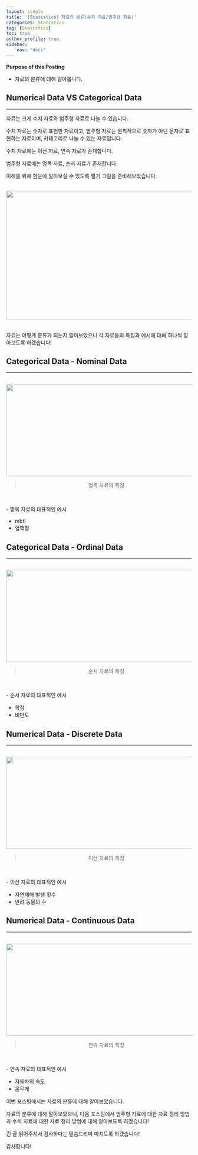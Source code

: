 ```yaml
---
layout: single
title: '[Statistics] 자료의 분류(수치 자료/범주형 자료)'
categories: Statistics
tag: [Statistics]
toc: true
author_profile: true
sidebar:
    nav: "docs"
---
```


**Purpose of this Posting**
- 자료의 분류에 대해 알아봅니다.


## **Numerical Data VS Categorical Data**

---

자료는 크게 수치 자료와 범주형 자료로 나눌 수 있습니다.

수치 자료는 숫자로 표현한 자료이고, 범주형 자료는 원칙적으로 숫자가 아닌 문자로 표현하는 자료이며, 카테고리로 나눌 수 있는 자료입니다.

수치 자료에는 이산 자료, 연속 자료가 존재합니다.

범주형 자료에는 명목 자료, 순서 자료가 존재합니다.

이해를 위해 한눈에 알아보실 수 있도록 필기 그림을 준비해보았습니다.

<br>

<center><img src="https://user-images.githubusercontent.com/97859215/206823804-9c59ee60-862c-4c24-a271-ccc1de51b827.png" width="700" height="350"></center>

<br>

자료는 어떻게 분류가 되는지 알아보았으니 각 자료들의 특징과 예시에 대해 하나씩 알아보도록 하겠습니다!

## **Categorical Data - Nominal Data**

---

<br>

<center><img src="https://user-images.githubusercontent.com/97859215/206823823-3dc8ccc6-f1b2-4d25-b89a-f11468c2d72f.png" width="600" height="250"></center>

> <center>명목 자료의 특징</center>

<br>

\- 명목 자료의 대표적인 예시

-   mbti
-   혈핵형

## **Categorical Data - Ordinal Data**

---

<br>

<center><img src="https://user-images.githubusercontent.com/97859215/206829830-392e6d29-8a45-4c52-9bb3-94545f4ce08b.png" width="600" height="250"></center>

> <center>순서 자료의 특징</center>

<br>

\- 순서 자료의 대표적인 예시

-   학점
-   비만도

## **Numerical Data - Discrete Data**

---

<br>

<center><img src="https://user-images.githubusercontent.com/97859215/206823875-d6c14ff6-a392-4ade-9640-5bf1dca085b7.png" width="600" height="250"></center>

> <center>이산 자료의 특징</center>

<br>

\- 이산 자료의 대표적인 예시

-   자연재해 발생 횟수
-   반려 동물의 수

## **Numerical Data - Continuous Data**

---

<br>

<center><img src="https://user-images.githubusercontent.com/97859215/206823893-f7b37a0d-fe7b-488d-af21-cd70b1a2d09e.png" width="600" height="250"></center>

> <center>연속 자료의 특징</center>

<br>

\- 연속 자료의 대표적인 예시

-   자동차의 속도
-   몸무게

이번 포스팅에서는 자료의 분류에 대해 알아보았습니다.

자료의 분류에 대해 알아보았으니, 다음 포스팅에서 범주형 자료에 대한 자료 정리 방법과 수치 자료에 대한 자료 정리 방법에 대해 알아보도록 하겠습니다! 

긴 글 읽어주셔서 감사하다는 말씀드리며 마치도록 하겠습니다!

감사합니다!